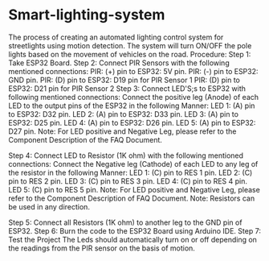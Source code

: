 # Smart-lighting-system
The process of creating an automated lighting control system for streetlights using motion detection. The system will turn ON/OFF the pole lights based on the movement of vehicles on the road.
Procedure:
Step 1: Take ESP32 Board.
Step 2: Connect PIR Sensors with the following mentioned connections:
PIR: (+) pin to ESP32: 5V pin.
PIR: (-) pin to ESP32: GND pin.
PIR: (D) pin to ESP32: D19 pin for PIR Sensor 1
PIR: (D) pin to ESP32: D21 pin for PIR Sensor 2
Step 3: Connect LED'S;s to ESP32 with following mentioned connections:
Connect the positive leg (Anode) of each LED to the output pins of the ESP32 in the following
Manner:
LED 1: (A) pin to ESP32: D32 pin.
LED 2: (A) pin to ESP32: D33 pin.
LED 3: (A) pin to ESP32: D25 pin.
LED 4: (A) pin to ESP32: D26 pin.
LED 5: (A) pin to ESP32: D27 pin.
Note: For LED positive and Negative Leg, please refer to the Component Description of the FAQ
Document.

Step 4: Connect LED to Resistor (1K ohm) with the following mentioned connections:
Connect the Negative leg (Cathode) of each LED to any leg of the resistor in the following
Manner:
LED 1: (C) pin to RES 1 pin.
LED 2: (C) pin to RES 2 pin.
LED 3: (C) pin to RES 3 pin.
LED 4: (C) pin to RES 4 pin.
LED 5: (C) pin to RES 5 pin.
Note: For LED positive and Negative Leg, please refer to the Component Description of FAQ
Document.
Note: Resistors can be used in any direction.

Step 5: Connect all Resistors (1K ohm) to another leg to the GND pin of ESP32.
Step 6: Burn the code to the ESP32 Board using Arduino IDE.
Step 7: Test the Project
The Leds should automatically turn on or off depending on the readings from the PIR sensor
on the basis of motion.
